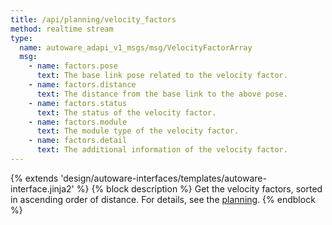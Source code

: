 ```yaml
---
title: /api/planning/velocity_factors
method: realtime stream
type:
  name: autoware_adapi_v1_msgs/msg/VelocityFactorArray
  msg:
    - name: factors.pose
      text: The base link pose related to the velocity factor.
    - name: factors.distance
      text: The distance from the base link to the above pose.
    - name: factors.status
      text: The status of the velocity factor.
    - name: factors.module
      text: The module type of the velocity factor.
    - name: factors.detail
      text: The additional information of the velocity factor.
---
```


{% extends 'design/autoware-interfaces/templates/autoware-interface.jinja2' %}
{% block description %}
Get the velocity factors, sorted in ascending order of distance.
For details, see the [planning](./index.md).
{% endblock %}
